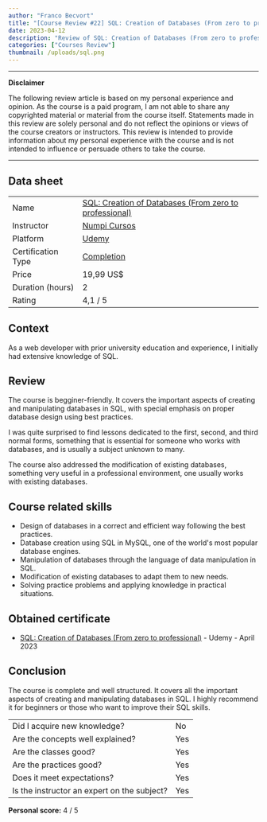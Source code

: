 ```yaml
---
author: "Franco Becvort"
title: "[Course Review #22] SQL: Creation of Databases (From zero to professional)"
date: 2023-04-12
description: "Review of SQL: Creation of Databases (From zero to professional)"
categories: ["Courses Review"]
thumbnail: /uploads/sql.png
---
```


---

**Disclaimer**

The following review article is based on my personal experience and opinion. As the course is a paid program, I am not able to share any copyrighted material or material from the course itself. Statements made in this review are solely personal and do not reflect the opinions or views of the course creators or instructors. This review is intended to provide information about my personal experience with the course and is not intended to influence or persuade others to take the course.

---

## Data sheet

|                    |                                                                                                            |
| ------------------ | ---------------------------------------------------------------------------------------------------------- |
| Name               | [SQL: Creation of Databases (From zero to professional)](https://www.udemy.com/course/sql-creacion-de-bd/) |
| Instructor         | [Numpi Cursos](https://www.linkedin.com/company/numpi-mx/)                                                 |
| Platform           | [Udemy](https://www.udemy.com/)                                                                            |
| Certification Type | [Completion](https://support.udemy.com/hc/en-us/sections/360011037194-Certificates-of-Completion)          |
| Price              | 19,99 US$                                                                                                  |
| Duration \(hours\) | 2                                                                                                          |
| Rating             | 4,1 / 5                                                                                                    |

## Context

As a web developer with prior university education and experience, I initially had extensive knowledge of SQL.

## Review

The course is begginer-friendly. It covers the important aspects of creating and manipulating databases in SQL, with special emphasis on proper database design using best practices.

I was quite surprised to find lessons dedicated to the first, second, and third normal forms, something that is essential for someone who works with databases, and is usually a subject unknown to many.

The course also addressed the modification of existing databases, something very useful in a professional environment, one usually works with existing databases.

## Course related skills

- Design of databases in a correct and efficient way following the best practices.
- Database creation using SQL in MySQL, one of the world's most popular database engines.
- Manipulation of databases through the language of data manipulation in SQL.
- Modification of existing databases to adapt them to new needs.
- Solving practice problems and applying knowledge in practical situations.

## Obtained certificate

- [SQL: Creation of Databases (From zero to professional)](https://udemy-certificate.s3.amazonaws.com/pdf/UC-8e314e7d-ebff-4b04-900e-2815b522cefc.pdf) - Udemy - April 2023

## Conclusion

The course is complete and well structured. It covers all the important aspects of creating and manipulating databases in SQL. I highly recommend it for beginners or those who want to improve their SQL skills.

|                                             |     |
| ------------------------------------------- | --- |
| Did I acquire new knowledge?                | No  |
| Are the concepts well explained?            | Yes |
| Are the classes good?                       | Yes |
| Are the practices good?                     | Yes |
| Does it meet expectations?                  | Yes |
| Is the instructor an expert on the subject? | Yes |

**Personal score:** 4 / 5
